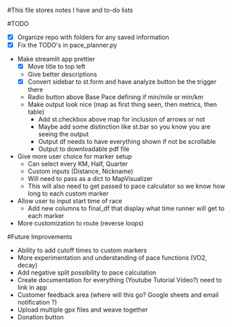#This file stores notes I have and to-do lists 


#TODO
- [x] Organize repo with folders for any saved information 
- [x] Fix the TODO's in pace_planner.py 
- Make streamlit app prettier
  - [x] Move title to top left 
  - Give better descriptions
  - [x] Convert sidebar to st.form and have analyze button be the trigger there 
  - Radio button above Base Pace defining if min/mile or min/km
  - Make output look nice (map as first thing seen, then metrics, then table)
     - Add st.checkbox above map for inclusion of arrows or not
     - Maybe add some distinction like st.bar so you know you are seeing the output
     - Output df needs to have everything shown if not be scrollable
     - Output to downloadable pdf file
- Give more user choice for marker setup 
  - Can select every KM, Half, Quarter
  - Custom inputs (Distance, Nickname)
  - Will need to pass as a dict to MapVisualizer
  - This will also need to get passed to pace calculator so we know how long to each custom marker
- Allow user to input start time of race
  - Add new columns to final_df that display what time runner will get to each marker
- More customization to route (reverse loops)


#Future Improvements
- Ability to add cutoff times to custom markers 
- More experimentation and understanding of pace functions (VO2, decay)
- Add negative split possibility to pace calculation
- Create documentation for everything (Youtube Tutorial Video?) need to link in app 
- Customer feedback area (where will this go? Google sheets and email notification ?) 
- Upload multiple gpx files and weave together
- Donation button

